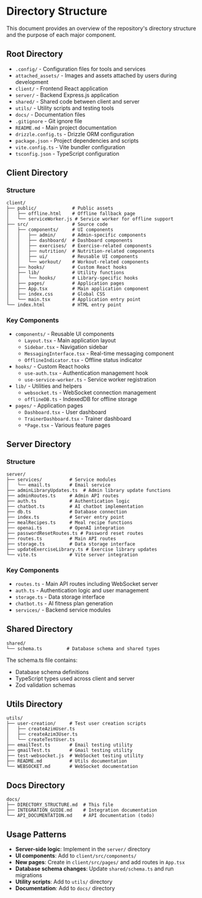 # Directory Structure

This document provides an overview of the repository's directory structure and the purpose of each major component.

## Root Directory

- `.config/` - Configuration files for tools and services
- `attached_assets/` - Images and assets attached by users during development
- `client/` - Frontend React application
- `server/` - Backend Express.js application
- `shared/` - Shared code between client and server
- `utils/` - Utility scripts and testing tools
- `docs/` - Documentation files
- `.gitignore` - Git ignore file
- `README.md` - Main project documentation
- `drizzle.config.ts` - Drizzle ORM configuration
- `package.json` - Project dependencies and scripts
- `vite.config.ts` - Vite bundler configuration
- `tsconfig.json` - TypeScript configuration

## Client Directory

### Structure

```
client/
├── public/             # Public assets
│   ├── offline.html    # Offline fallback page
│   └── serviceWorker.js # Service worker for offline support
├── src/                # Source code
│   ├── components/     # UI components
│   │   ├── admin/      # Admin-specific components
│   │   ├── dashboard/  # Dashboard components
│   │   ├── exercises/  # Exercise-related components
│   │   ├── nutrition/  # Nutrition-related components
│   │   ├── ui/         # Reusable UI components
│   │   └── workout/    # Workout-related components
│   ├── hooks/          # Custom React hooks
│   ├── lib/            # Utility functions
│   │   └── hooks/      # Library-specific hooks
│   ├── pages/          # Application pages
│   ├── App.tsx         # Main application component
│   ├── index.css       # Global CSS
│   └── main.tsx        # Application entry point
└── index.html          # HTML entry point
```

### Key Components

- `components/` - Reusable UI components
  - `Layout.tsx` - Main application layout
  - `Sidebar.tsx` - Navigation sidebar
  - `MessagingInterface.tsx` - Real-time messaging component
  - `OfflineIndicator.tsx` - Offline status indicator
- `hooks/` - Custom React hooks
  - `use-auth.tsx` - Authentication management hook
  - `use-service-worker.ts` - Service worker registration
- `lib/` - Utilities and helpers
  - `websocket.ts` - WebSocket connection management
  - `offlineDB.ts` - IndexedDB for offline storage
- `pages/` - Application pages
  - `Dashboard.tsx` - User dashboard
  - `TrainerDashboard.tsx` - Trainer dashboard
  - `*Page.tsx` - Various feature pages

## Server Directory

### Structure

```
server/
├── services/          # Service modules
│   └── email.ts       # Email service
├── adminLibraryUpdates.ts  # Admin library update functions
├── adminRoutes.ts     # Admin API routes
├── auth.ts            # Authentication logic
├── chatbot.ts         # AI chatbot implementation
├── db.ts              # Database connection
├── index.ts           # Server entry point
├── mealRecipes.ts     # Meal recipe functions
├── openai.ts          # OpenAI integration
├── passwordResetRoutes.ts # Password reset routes
├── routes.ts          # Main API routes
├── storage.ts         # Data storage interface
├── updateExerciseLibrary.ts # Exercise library updates
└── vite.ts            # Vite server integration
```

### Key Components

- `routes.ts` - Main API routes including WebSocket server
- `auth.ts` - Authentication logic and user management
- `storage.ts` - Data storage interface
- `chatbot.ts` - AI fitness plan generation
- `services/` - Backend service modules

## Shared Directory

```
shared/
└── schema.ts         # Database schema and shared types
```

The schema.ts file contains:
- Database schema definitions
- TypeScript types used across client and server
- Zod validation schemas

## Utils Directory

```
utils/
├── user-creation/     # Test user creation scripts
│   ├── createAzimUser.ts
│   ├── createAzim3User.ts
│   └── createTestUser.ts
├── emailTest.ts       # Email testing utility
├── gmailTest.ts       # Gmail testing utility
├── test-websocket.js  # WebSocket testing utility
├── README.md          # Utils documentation
└── WEBSOCKET.md       # WebSocket documentation
```

## Docs Directory

```
docs/
├── DIRECTORY_STRUCTURE.md  # This file
├── INTEGRATION_GUIDE.md    # Integration documentation
└── API_DOCUMENTATION.md    # API documentation (todo)
```

## Usage Patterns

- **Server-side logic**: Implement in the `server/` directory
- **UI components**: Add to `client/src/components/`
- **New pages**: Create in `client/src/pages/` and add routes in `App.tsx`
- **Database schema changes**: Update `shared/schema.ts` and run migrations
- **Utility scripts**: Add to `utils/` directory
- **Documentation**: Add to `docs/` directory